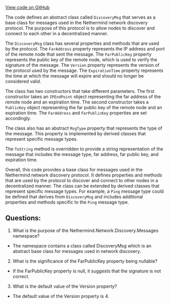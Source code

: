 [View code on GitHub](https://github.com/NethermindEth/nethermind/src/Nethermind/Nethermind.Network.Discovery/Messages/DiscoveryMsg.cs)

The code defines an abstract class called `DiscoveryMsg` that serves as a base class for messages used in the Nethermind network discovery protocol. The purpose of this protocol is to allow nodes to discover and connect to each other in a decentralized manner.

The `DiscoveryMsg` class has several properties and methods that are used by the protocol. The `FarAddress` property represents the IP address and port of the remote node that sent the message. The `FarPublicKey` property represents the public key of the remote node, which is used to verify the signature of the message. The `Version` property represents the version of the protocol used by the message. The `ExpirationTime` property represents the time at which the message will expire and should no longer be considered valid.

The class has two constructors that take different parameters. The first constructor takes an `IPEndPoint` object representing the far address of the remote node and an expiration time. The second constructor takes a `PublicKey` object representing the far public key of the remote node and an expiration time. The `FarAddress` and `FarPublicKey` properties are set accordingly.

The class also has an abstract `MsgType` property that represents the type of the message. This property is implemented by derived classes that represent specific message types.

The `ToString` method is overridden to provide a string representation of the message that includes the message type, far address, far public key, and expiration time.

Overall, this code provides a base class for messages used in the Nethermind network discovery protocol. It defines properties and methods that are used by the protocol to discover and connect to other nodes in a decentralized manner. The class can be extended by derived classes that represent specific message types. For example, a `Ping` message type could be defined that derives from `DiscoveryMsg` and includes additional properties and methods specific to the `Ping` message type.
## Questions: 
 1. What is the purpose of the Nethermind.Network.Discovery.Messages namespace?
- The namespace contains a class called DiscoveryMsg which is an abstract base class for messages used in network discovery.

2. What is the significance of the FarPublicKey property being nullable?
- If the FarPublicKey property is null, it suggests that the signature is not correct.

3. What is the default value of the Version property?
- The default value of the Version property is 4.